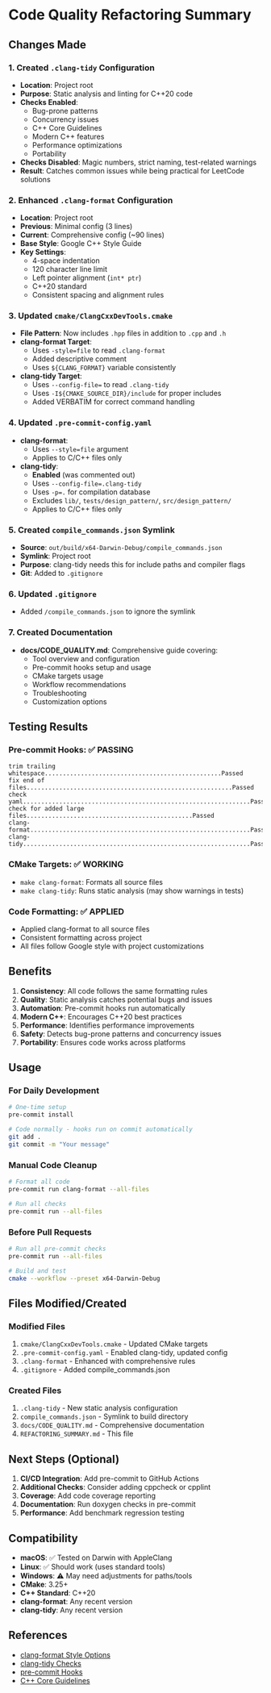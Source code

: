 # Code Quality Refactoring Summary

## Changes Made

### 1. Created `.clang-tidy` Configuration
- **Location**: Project root
- **Purpose**: Static analysis and linting for C++20 code
- **Checks Enabled**:
  - Bug-prone patterns
  - Concurrency issues
  - C++ Core Guidelines
  - Modern C++ features
  - Performance optimizations
  - Portability
- **Checks Disabled**: Magic numbers, strict naming, test-related warnings
- **Result**: Catches common issues while being practical for LeetCode solutions

### 2. Enhanced `.clang-format` Configuration
- **Location**: Project root
- **Previous**: Minimal config (3 lines)
- **Current**: Comprehensive config (~90 lines)
- **Base Style**: Google C++ Style Guide
- **Key Settings**:
  - 4-space indentation
  - 120 character line limit
  - Left pointer alignment (`int* ptr`)
  - C++20 standard
  - Consistent spacing and alignment rules

### 3. Updated `cmake/ClangCxxDevTools.cmake`
- **File Pattern**: Now includes `.hpp` files in addition to `.cpp` and `.h`
- **clang-format Target**:
  - Uses `-style=file` to read `.clang-format`
  - Added descriptive comment
  - Uses `${CLANG_FORMAT}` variable consistently
- **clang-tidy Target**:
  - Uses `--config-file=` to read `.clang-tidy`
  - Uses `-I${CMAKE_SOURCE_DIR}/include` for proper includes
  - Added VERBATIM for correct command handling

### 4. Updated `.pre-commit-config.yaml`
- **clang-format**:
  - Uses `--style=file` argument
  - Applies to C/C++ files only
- **clang-tidy**:
  - **Enabled** (was commented out)
  - Uses `--config-file=.clang-tidy`
  - Uses `-p=.` for compilation database
  - Excludes `lib/`, `tests/design_pattern/`, `src/design_pattern/`
  - Applies to C/C++ files only

### 5. Created `compile_commands.json` Symlink
- **Source**: `out/build/x64-Darwin-Debug/compile_commands.json`
- **Symlink**: Project root
- **Purpose**: clang-tidy needs this for include paths and compiler flags
- **Git**: Added to `.gitignore`

### 6. Updated `.gitignore`
- Added `/compile_commands.json` to ignore the symlink

### 7. Created Documentation
- **docs/CODE_QUALITY.md**: Comprehensive guide covering:
  - Tool overview and configuration
  - Pre-commit hooks setup and usage
  - CMake targets usage
  - Workflow recommendations
  - Troubleshooting
  - Customization options

## Testing Results

### Pre-commit Hooks: ✅ PASSING
```
trim trailing whitespace.................................................Passed
fix end of files.........................................................Passed
check yaml...............................................................Passed
check for added large files..............................................Passed
clang-format.............................................................Passed
clang-tidy...............................................................Passed
```

### CMake Targets: ✅ WORKING
- `make clang-format`: Formats all source files
- `make clang-tidy`: Runs static analysis (may show warnings in tests)

### Code Formatting: ✅ APPLIED
- Applied clang-format to all source files
- Consistent formatting across project
- All files follow Google style with project customizations

## Benefits

1. **Consistency**: All code follows the same formatting rules
2. **Quality**: Static analysis catches potential bugs and issues
3. **Automation**: Pre-commit hooks run automatically
4. **Modern C++**: Encourages C++20 best practices
5. **Performance**: Identifies performance improvements
6. **Safety**: Detects bug-prone patterns and concurrency issues
7. **Portability**: Ensures code works across platforms

## Usage

### For Daily Development
```bash
# One-time setup
pre-commit install

# Code normally - hooks run on commit automatically
git add .
git commit -m "Your message"
```

### Manual Code Cleanup
```bash
# Format all code
pre-commit run clang-format --all-files

# Run all checks
pre-commit run --all-files
```

### Before Pull Requests
```bash
# Run all pre-commit checks
pre-commit run --all-files

# Build and test
cmake --workflow --preset x64-Darwin-Debug
```

## Files Modified/Created

### Modified Files
1. `cmake/ClangCxxDevTools.cmake` - Updated CMake targets
2. `.pre-commit-config.yaml` - Enabled clang-tidy, updated config
3. `.clang-format` - Enhanced with comprehensive rules
4. `.gitignore` - Added compile_commands.json

### Created Files
1. `.clang-tidy` - New static analysis configuration
2. `compile_commands.json` - Symlink to build directory
3. `docs/CODE_QUALITY.md` - Comprehensive documentation
4. `REFACTORING_SUMMARY.md` - This file

## Next Steps (Optional)

1. **CI/CD Integration**: Add pre-commit to GitHub Actions
2. **Additional Checks**: Consider adding cppcheck or cpplint
3. **Coverage**: Add code coverage reporting
4. **Documentation**: Run doxygen checks in pre-commit
5. **Performance**: Add benchmark regression testing

## Compatibility

- **macOS**: ✅ Tested on Darwin with AppleClang
- **Linux**: ✅ Should work (uses standard tools)
- **Windows**: ⚠️ May need adjustments for paths/tools
- **CMake**: 3.25+
- **C++ Standard**: C++20
- **clang-format**: Any recent version
- **clang-tidy**: Any recent version

## References

- [clang-format Style Options](https://clang.llvm.org/docs/ClangFormatStyleOptions.html)
- [clang-tidy Checks](https://clang.llvm.org/extra/clang-tidy/checks/list.html)
- [pre-commit Hooks](https://pre-commit.com/hooks.html)
- [C++ Core Guidelines](https://isocpp.github.io/CppCoreGuidelines/)
